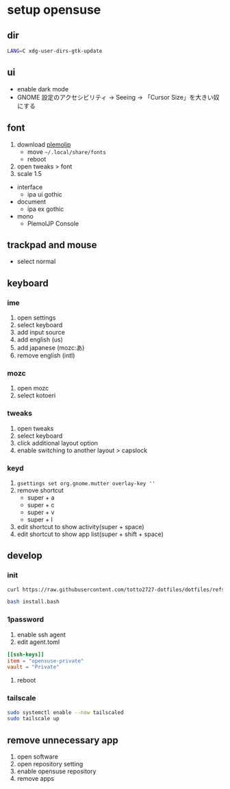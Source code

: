 # setup opensuse

## dir

```bash
LANG=C xdg-user-dirs-gtk-update
```

## ui

- enable dark mode
- GNOME 設定のアクセシビリティ → Seeing → 「Cursor Size」を大きい奴にする

## font

1. download [plemoljp](https://github.com/yuru7/PlemolJP)
   - move `~/.local/share/fonts`
   - reboot
1. open tweaks > font
1. scale 1.5

- interface
  - ipa ui gothic
- document
  - ipa ex gothic
- mono
  - PlemolJP Console

## trackpad and mouse

- select normal

## keyboard

### ime

1. open settings
1. select keyboard
1. add input source
1. add english (us)
1. add japanese (mozc:あ)
1. remove english (intl)

### mozc

1. open mozc
1. select kotoeri

### tweaks

1. open tweaks
1. select keyboard
1. click additional layout option
1. enable switching to another layout > capslock

### keyd

1. `gsettings set org.gnome.mutter overlay-key ''`
1. remove shortcut
   - super + a
   - super + c
   - super + v
   - super + l
1. edit shortcut to show activity(super + space)
1. edit shortcut to show app list(super + shift + space)

## develop

### init

```bash
curl https://raw.githubusercontent.com/totto2727-dotfiles/dotfiles/refs/heads/main/opensuse-private/init.bash

bash install.bash
```

### 1password

1. enable ssh agent
1. edit agent.toml

```toml:~/.config/1Password/ssh/agent.toml
[[ssh-keys]]
item = "opensuse-private"
vault = "Private"
```

1. reboot

### tailscale

```bash
sudo systemctl enable --now tailscaled
sudo tailscale up
```

## remove unnecessary app

1. open software
1. open repository setting
1. enable opensuse repository
1. remove apps
